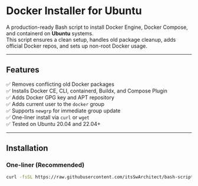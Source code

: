 # Docker Installer for Ubuntu

A production-ready Bash script to install Docker Engine, Docker Compose, and containerd on **Ubuntu** systems.  
This script ensures a clean setup, handles old package cleanup, adds official Docker repos, and sets up non-root Docker usage.

---

## Features

✅ Removes conflicting old Docker packages  
✅ Installs Docker CE, CLI, containerd, Buildx, and Compose Plugin  
✅ Adds Docker GPG key and APT repository  
✅ Adds current user to the `docker` group  
✅ Supports `newgrp` for immediate group update  
✅ One-liner install via `curl` or `wget`  
✅ Tested on Ubuntu 20.04 and 22.04+

---

## Installation

### One-liner (Recommended)

```bash
curl -fsSL https://raw.githubusercontent.com/itsSwArchitect/bash-scripts/refs/heads/main/docker-installer/install-docker.sh | bash
